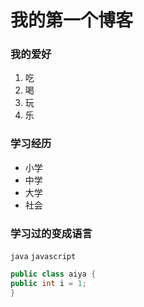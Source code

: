 # 我的第一个博客
### 我的爱好
1. 吃
2. 喝
3. 玩
4. 乐
### 学习经历
* 小学
* 中学
* 大学
* 社会

### 学习过的变成语言
```java``` ```javascript```

```java
public class aiya {
public int i = 1;
}

```
